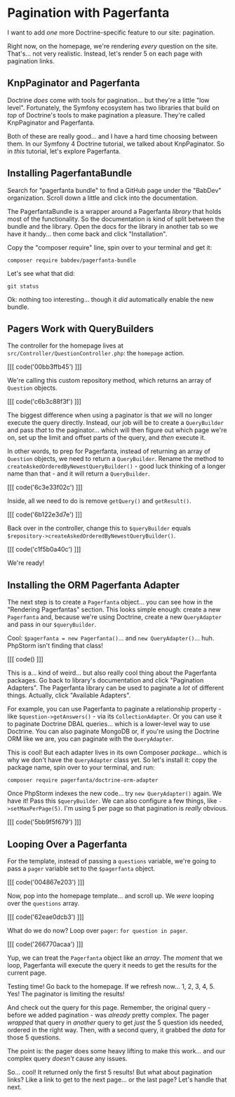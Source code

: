 # Pagination with Pagerfanta

I want to add *one* more Doctrine-specific feature to our site: pagination.

Right now, on the homepage, we're rendering *every* question on the site. That's...
not very realistic. Instead, let's render 5 on each page with pagination links.

## KnpPaginator and Pagerfanta

Doctrine *does* come with tools for pagination... but they're a little "low level".
Fortunately, the Symfony ecosystem has two libraries that build on *top* of
Doctrine's tools to make pagination a pleasure. They're called KnpPaginator and
Pagerfanta.

Both of these are really good... and I have a hard time choosing between them.
In our Symfony 4 Doctrine tutorial, we talked about KnpPaginator. So in *this*
tutorial, let's explore Pagerfanta.

## Installing PagerfantaBundle

Search for "pagerfanta bundle" to find a GitHub page under the "BabDev" organization.
Scroll down a little and click into the documentation.

The PagerfantaBundle is a wrapper around a Pagerfanta *library* that holds most
of the functionality. So the documentation is kind of split between the bundle and
the library. Open the docs for the library in another tab so we have it handy...
then come back and click "Installation".

Copy the "composer require" line, spin over to your terminal and get it:


```terminal
composer require babdev/pagerfanta-bundle
```

Let's see what that did:

```terminal
git status
```

Ok: nothing too interesting... though it *did* automatically enable the new bundle.

## Pagers Work with QueryBuilders

The controller for the homepage lives at `src/Controller/QuestionController.php`:
the `homepage` action. 

[[[ code('00bb3ffb45') ]]]

We're calling this custom repository method, which returns an array of `Question` objects.

[[[ code('c6b3c88f3f') ]]]

The biggest difference when using a paginator is that *we* will no longer execute
the query directly. Instead, our job will be to create a `QueryBuilder` and pass
*that* to the paginator... which will then figure out which page we're on, set
up the limit and offset parts of the query, and *then* execute it.

In other words, to prep for Pagerfanta, instead of returning an array of `Question`
objects, we need to return a `QueryBuilder`. Rename the method to
`createAskedOrderedByNewestQueryBuilder()` - good luck thinking of a longer name
than that - and it will return a `QueryBuilder`. 

[[[ code('6c3e33f02c') ]]]

Inside, all we need to do is remove `getQuery()` and `getResult()`.

[[[ code('6b122e3d7e') ]]]

Back over in the controller, change this to `$queryBuilder` equals
`$repository->createAskedOrderedByNewestQueryBuilder()`.

[[[ code('c1f5b0a40c') ]]]

We're ready!

## Installing the ORM Pagerfanta Adapter

The next step is to create a `Pagerfanta` object... you can see how in the "Rendering
Pagerfantas" section. This looks simple enough: create a new `Pagerfanta` and,
because we're using Doctrine, create a new `QueryAdapter` and pass in our
`$queryBuilder`.

Cool: `$pagerfanta = new Pagerfanta()`... and `new QueryAdapter()`... huh.
PhpStorm isn't finding that class!

[[[ code() ]]]

This is a... kind of weird... but also really cool thing about the Pagerfanta
packages. Go back to library's documentation and click "Pagination Adapters".
The Pagerfanta library can be used to paginate a *lot* of different things.
Actually, click "Available Adapters".

For example, you can use Pagerfanta to paginate a relationship property - like
`$question->getAnswers()` - via its `CollectionAdapter`. Or you can use it to paginate
Doctrine DBAL queries... which is a lower-level way to use Doctrine. You can
also paginate MongoDB or, if you're using the Doctrine ORM like we are, you
can paginate with the `QueryAdapter`.

This is cool! But each adapter lives in its own Composer *package*... which is
why we don't have the `QueryAdapter` class yet. So let's install it: copy the
package name, spin over to your terminal, and run:

```terminal
composer require pagerfanta/doctrine-orm-adapter
```

Once PhpStorm indexes the new code... try `new QueryAdapter()` again. We have it!
Pass this `$queryBuilder`. We can also configure a few things, like
`->setMaxPerPage(5)`. I'm using 5 per page so that pagination is *really* obvious.

[[[ code('5bb9f5f679') ]]]

## Looping Over a Pagerfanta

For the template, instead of passing a `questions` variable, we're going to pass
a `pager` variable set to the `$pagerfanta` object.

[[[ code('004867e203') ]]]

Now, pop into the homepage template... and scroll up. We *were* looping over the
`questions` array. 

[[[ code('62eae0dcb3') ]]]

What do we do now? Loop over `pager`: `for question in pager`.

[[[ code('266770acaa') ]]]

Yup, we can treat the `Pagerfanta` object like an *array*. The *moment* that we
loop, Pagerfanta will execute the query it needs to get the results for the current
page.

Testing time! Go back to the homepage. If we refresh now... 1, 2, 3, 4, 5. Yes!
The paginator is limiting the results!

And check out the query for this page. Remember, the original query - before we
added pagination - was *already* pretty complex. The pager *wrapped* that query
in *another* query to get *just* the 5 question ids needed, ordered in the right
way. Then, with a second query, it grabbed the *data* for those 5 questions.

The point is: the pager does some heavy lifting to make this work... and our complex
query *doesn't* cause any issues.

So... cool! It returned only the first 5 results! But what about pagination links?
Like a link to get to the next page... or the last page? Let's handle that next.
